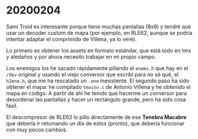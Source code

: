 20200204
========

Sami Troid es interesante porque tiene muchas pantallas (8x9) y tendré que usar un decoder custom de mapa (por ejemplo, en RLE62, aunque se podría intentar adaptar el comprimido de Villena, ya lo veré).

Lo primero es obtener los assets en formato estándar, que está todo en tmx y aledaños y por ahora necesito trabajar en mi propio campo. 

Los enemigos los he sacado rápidamente pillando el `enems.h` que hay en el `/dev` original y usando el viejo conversor que escribí para no sé qué, el `h2ene.h`, que me ha rescatado un `.ene` inexistente. El segundo paso ha sido obtener el mapa: he compilado `tmxcnv.c` de Antonio Villena y he obtenido el mapa en código. A partir de ahí he tenido que hacerme un conversor para desordenar las pantallas y hacer un rectángulo grande, pero ha sido cosa fásil.

El descompresor de RLE62 lo pillo directamente de ese **Tenebra Macabre** que debería ir retomando un día de estos (pronto), que debería funcionar con muy pocos cambios.

